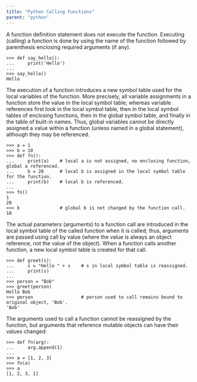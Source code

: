 ```yaml
---
title: "Python Calling Functions"
parent: "python"
---
```


A function definition statement does not execute the function. Executing (calling) a function is done by using the name of the function followed by parenthesis enclosing required arguments (if any).

    >>> def say_hello():
    ...     print('Hello')
    ...
    >>> say_hello()
    Hello

The execution of a function introduces a new symbol table used for the local variables of the function. More precisely, all variable assignments in a function store the value in the local symbol table; whereas variable references first look in the local symbol table, then in the local symbol tables of enclosing functions, then in the global symbol table, and finally in the table of built-in names. Thus, global variables cannot be directly assigned a value within a function (unless named in a global statement), although they may be referenced.

    >>> a = 1
    >>> b = 10
    >>> def fn():
    ...     print(a)    # local a is not assigned, no enclosing function, global a referenced.
    ...     b = 20      # local b is assigned in the local symbol table for the function.
    ...     print(b)    # local b is referenced.
    ...
    >>> fn()
    1
    20
    >>> b               # global b is not changed by the function call.
    10

The actual parameters (arguments) to a function call are introduced in the local symbol table of the called function when it is called; thus, arguments are passed using call by value (where the value is always an object reference, not the value of the object). When a function calls another function, a new local symbol table is created for that call.

    >>> def greet(s):
    ...     s = "Hello " + s    # s in local symbol table is reassigned.
    ...     print(s)
    ...
    >>> person = "Bob"
    >>> greet(person)
    Hello Bob
    >>> person                  # person used to call remains bound to original object, 'Bob'.
    'Bob'

The arguments used to call a function cannot be reassigned by the function, but arguments that reference mutable objects can have their values changed:

    >>> def fn(arg):
    ...     arg.append(1)
    ...
    >>> a = [1, 2, 3]
    >>> fn(a)
    >>> a
    [1, 2, 3, 1]
